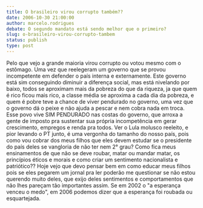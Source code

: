 ```yaml
---
title: O brasileiro virou corrupto também??
date: 2006-10-30 21:00:00
author: marcelo.rodrigues
debate: O segundo mandato está sendo melhor que o primeiro?
slug: o-brasileiro-virou-corrupto-tambem
status: publish 
type: post
---
```


Pelo que vejo a grande maioria virou corrupto ou votou mesmo com o estômago. Uma vez que reelegeram um governo que se provou incompetente em defender o país interna e externamente.
Este governo está sim conseguindo diminuir a diferença social, mas está nivelando por baixo, todos se aproximam mais da pobreza do que da riqueza, ja que quem é rico ficou mais rico, a classe média se aproxima a cada dia da pobreza, e quem é pobre teve a chance de viver pendurado no governo, uma vez que o governo dá o peixe e não ajuda a pescar e nem cobra nada em troca. Esse povo vive SIM PENDURADO nas costas do governo, que arroxa a gente de imposto pra sustentar sua própria incompetência em gerar crescimento, empregos e renda pra todos.
Ver o Lula molusco reeleito, e pior levando o PT junto, é uma vergonha do tamanho do nosso país, pois como vou cobrar dos meus filhos que eles devem estudar se o presidente do país deles se vangloria de não ter nem 2° grau? Como fica meus ensinamentos de que não se deve roubar, matar ou mandar matar, os princípios éticos e morais e como criar um sentimento nacionalista e patriótico??
Hoje vejo que devo pensar bem em como educar meus filhos pois se eles pegarem um jornal pra ler poderão me questionar se não estou querendo muito deles, que exijo deles sentimentos e comportamentos que não lhes pareçam tão importantes assim.
Se em 2002 o "a esperança venceu o medo", em 2006 podemos dizer que a esperança foi roubada ou esquartejada.
